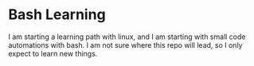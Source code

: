 # Bash Learning

I am starting a learning path with linux, and I am starting with small code automations with bash. I am not sure where this repo will lead, so I only expect to learn new things.

